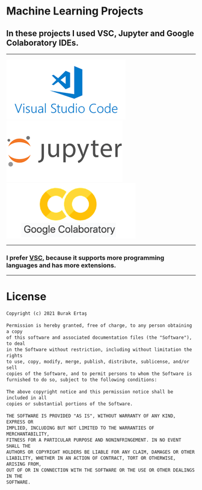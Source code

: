 # Machine Learning Projects
 ## In these projects I used VSC, Jupyter and Google Colaboratory IDEs.
----
![alt text](png/VSC.png) ![alt text](png/jupyter.png) ![alt text](png/CO.png)

-----

### I prefer [VSC](https://code.visualstudio.com), because it supports more programming languages and has more extensions.

----

# License
```
Copyright (c) 2021 Burak Ertaş

Permission is hereby granted, free of charge, to any person obtaining a copy
of this software and associated documentation files (the "Software"), to deal
in the Software without restriction, including without limitation the rights
to use, copy, modify, merge, publish, distribute, sublicense, and/or sell
copies of the Software, and to permit persons to whom the Software is
furnished to do so, subject to the following conditions:

The above copyright notice and this permission notice shall be included in all
copies or substantial portions of the Software.

THE SOFTWARE IS PROVIDED "AS IS", WITHOUT WARRANTY OF ANY KIND, EXPRESS OR
IMPLIED, INCLUDING BUT NOT LIMITED TO THE WARRANTIES OF MERCHANTABILITY,
FITNESS FOR A PARTICULAR PURPOSE AND NONINFRINGEMENT. IN NO EVENT SHALL THE
AUTHORS OR COPYRIGHT HOLDERS BE LIABLE FOR ANY CLAIM, DAMAGES OR OTHER
LIABILITY, WHETHER IN AN ACTION OF CONTRACT, TORT OR OTHERWISE, ARISING FROM,
OUT OF OR IN CONNECTION WITH THE SOFTWARE OR THE USE OR OTHER DEALINGS IN THE
SOFTWARE.
```
